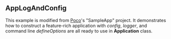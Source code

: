 ﻿## AppLogAndConfig

This example is modified from [Poco](http://pocoproject.org/)'s "SampleApp" project. It demonstrates how to construct a feature-rich application with *config*, *logger*, and command line *defineOptions* are all ready to use in **Application** class.
